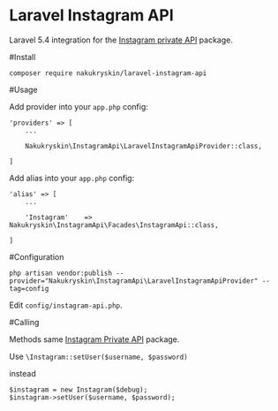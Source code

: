 # Laravel Instagram API 

Laravel 5.4 integration for the [Instagram private API](https://github.com/mgp25/Instagram-API/) package.


#Install

`composer require nakukryskin/laravel-instagram-api`

#Usage

Add provider into your `app.php` config:

```
'providers' => [
    ...
    
    Nakukryskin\InstagramApi\LaravelInstagramApiProvider::class,
    
]

```

Add alias into your `app.php` config:
```
'alias' => [
    ...
    
    'Instagram'    => Nakukryskin\InstagramApi\Facades\InstagramApi::class,
    
]

```

#Configuration

```shell
php artisan vendor:publish --provider="Nakukryskin\InstagramApi\LaravelInstagramApiProvider" --tag=config
```

Edit `config/instagram-api.php`.

#Calling

Methods same [Instagram Private API](https://github.com/mgp25/Instagram-API/) package.

Use 
```\Instagram::setUser($username, $password)``` 

instead 

```
$instagram = new Instagram($debug);
$instagram->setUser($username, $password);
```

